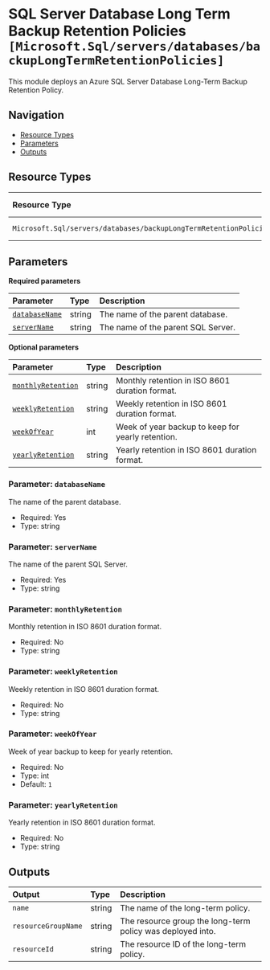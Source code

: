 # SQL Server Database Long Term Backup Retention Policies `[Microsoft.Sql/servers/databases/backupLongTermRetentionPolicies]`

This module deploys an Azure SQL Server Database Long-Term Backup Retention Policy.

## Navigation

- [Resource Types](#Resource-Types)
- [Parameters](#Parameters)
- [Outputs](#Outputs)

## Resource Types

| Resource Type | API Version |
| :-- | :-- |
| `Microsoft.Sql/servers/databases/backupLongTermRetentionPolicies` | [2023-08-01](https://learn.microsoft.com/en-us/azure/templates/Microsoft.Sql/2023-08-01/servers/databases/backupLongTermRetentionPolicies) |

## Parameters

**Required parameters**

| Parameter | Type | Description |
| :-- | :-- | :-- |
| [`databaseName`](#parameter-databasename) | string | The name of the parent database. |
| [`serverName`](#parameter-servername) | string | The name of the parent SQL Server. |

**Optional parameters**

| Parameter | Type | Description |
| :-- | :-- | :-- |
| [`monthlyRetention`](#parameter-monthlyretention) | string | Monthly retention in ISO 8601 duration format. |
| [`weeklyRetention`](#parameter-weeklyretention) | string | Weekly retention in ISO 8601 duration format. |
| [`weekOfYear`](#parameter-weekofyear) | int | Week of year backup to keep for yearly retention. |
| [`yearlyRetention`](#parameter-yearlyretention) | string | Yearly retention in ISO 8601 duration format. |

### Parameter: `databaseName`

The name of the parent database.

- Required: Yes
- Type: string

### Parameter: `serverName`

The name of the parent SQL Server.

- Required: Yes
- Type: string

### Parameter: `monthlyRetention`

Monthly retention in ISO 8601 duration format.

- Required: No
- Type: string

### Parameter: `weeklyRetention`

Weekly retention in ISO 8601 duration format.

- Required: No
- Type: string

### Parameter: `weekOfYear`

Week of year backup to keep for yearly retention.

- Required: No
- Type: int
- Default: `1`

### Parameter: `yearlyRetention`

Yearly retention in ISO 8601 duration format.

- Required: No
- Type: string

## Outputs

| Output | Type | Description |
| :-- | :-- | :-- |
| `name` | string | The name of the long-term policy. |
| `resourceGroupName` | string | The resource group the long-term policy was deployed into. |
| `resourceId` | string | The resource ID of the long-term policy. |
